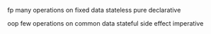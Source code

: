 fp
  many operations on fixed data
  stateless
  pure
  declarative

oop
  few operations on common data
  stateful
  side effect
  imperative